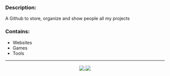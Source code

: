 ### Description:
A Github to store, organize and show people all my projects

### Contains:
- Websites
- Games
- Tools

___
<p align="center">
  <a href="https://youtu.be/dQw4w9WgXcQ">
    <img align="center" src="https://github-readme-stats.vercel.app/api?username=serapagranchosepi&cache_seconds=1800&theme=outrun&title_color=8080ff&text_color=ff1aff&icon_color=8080ff&hide=prs,issues&show_icons=true&line_height=30&hide_border=true&border_radius=0"/>
  </a>
  <a href="https://youtu.be/dQw4w9WgXcQ">
    <img align="center" src="https://github-readme-stats.vercel.app/api/top-langs/?username=serapagranchosepi&cache_seconds=1800&layout=compact&card_width=255&theme=outrun&title_color=8080ff&text_color=ff1aff&icon_color=8080ff&hide_border=true&hide=hlsl,shaderlab,objective-c%2B%2B&border_radius=0"/>
  </a>
</p>
